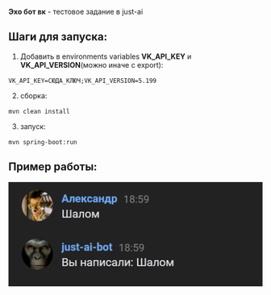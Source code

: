 **Эхо бот вк** - тестовое задание в just-ai

## Шаги для запуска:
1) Добавить в environments variables **VK_API_KEY** и **VK_API_VERSION**(можно иначе с export):
```
VK_API_KEY=СЮДА_КЛЮЧ;VK_API_VERSION=5.199
```

2) сборка:
```
mvn clean install
```

3) запуск:
```
mvn spring-boot:run
```

## Пример работы:
![img.png](img.png)